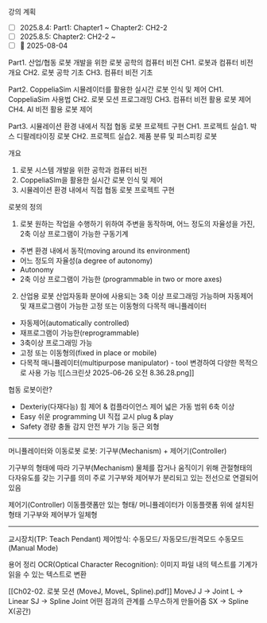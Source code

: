 
강의 계획
- [ ] 2025.8.4: Part1: Chapter1 ~ Chapter2: CH2-2
- [ ] 2025.8.5: Chapter2: CH2-2 ~ 
- [ ] 📅 2025-08-04 

Part1. 산업/협동 로봇 개발을 위한 로봇 공학의 컴퓨터 비전
CH1. 로봇과 컴퓨터 비전 개요
CH2. 로봇 공학 기초
CH3. 컴퓨터 비전 기초

Part2. CoppeliaSim 시뮬레이터를 활용한 실시간 로봇 인식 및 제어
CH1. CoppeliaSim 사용법
CH2. 로봇 모션 프로그래밍
CH3. 컴퓨터 비전 활용 로봇 제어
CH4. AI 비전 활용 로봇 제어

Part3. 시뮬레이션 환경 내에서 직접 협동 로봇 프로젝트 구현
CH1. 프로젝트 실습1. 박스 디팔레타이징 로봇
CH2. 프로젝트 실습2. 제품 분류 및 피스피킹 로봇

개요
1. 로봇 시스템 개발을 위한 공학과 컴퓨터 비전
2. CoppeliaSlm을 활용한 실시간 로봇 인식 및 제어
3. 시뮬레이션 환경 내에서 직접 협동 로봇 프로젝트 구현

로봇의 정의

1. 로봇
원하는 작업을 수행하기 위하여 주변을 동작하며, 어느 정도의 자율성을 가진, 2축 이상 프로그램이 가능한 구동기계
- 주변 환경 내에서 동작(moving around its environment)
- 어느 정도의 자율성(a degree of autonomy)
- Autonomy
- 2축 이상 프로그램이 가능한 (programmable in two or more axes)

2. 산업용 로봇
산업자동화 분야에 사용되는 3축 이상 프로그래밍 가능하며 자동제어 및 재프로그램이 가능한 고정 또는 이동형의 다목적 매니퓰레이터
- 자동제어(automatically controlled)
- 재프로그램이 가능한(reprogrammable)
- 3축이상 프로그래밍 가능
- 고정 또는 이동형의(fixed in place or mobile)
- 다목적 매니퓰레이터(multipurpose manipulator) - tool 변경하여 다양한 목적으로 사용 가능
![[스크린샷 2025-06-26 오전 8.36.28.png]]

협동 로봇이란?
- Dexteriy(다재다능)
힘 제어 & 컴플라이언스 제어
넓은 가동 범위
6축 이상
- Easy
쉬운 programming UI
직접 교시
plug & play
- Safety
경량
충돌 감지
안전 부가 기능
둥근 외형

--- 
머니퓰레이터와 이동로봇
로봇: 기구부(Mechanism) + 제어기(Controller)

기구부의 형태에 따라
기구부(Mechanism) 
물체를 잡거나 움직이기 위해 관절형태의 다자유도를 갖는 기구를 의미
주로 기구부와 제어부가 분리되고 있는 전선으로 연결되어 있음

제어기(Controller)
이동플랫폼만 있는 형태/ 머니퓰레이터가 이동플랫폼 위에 설치된 형태 기구부와 제어부가 일체형


--- 
교시장치(TP: Teach Pendant)
제어방식: 수동모드/ 자동모드/원격모드
수동모드(Manual Mode)



용어 정리
OCR(Optical Character Recognition): 이미지 파일 내의 텍스트를 기계가 읽을 수 있는 텍스트로 변환

[[Ch02-02. 로봇 모션 (MoveJ, MoveL, Spline).pdf]]
MoveJ 
J -> Joint
L -> Linear
SJ -> Spline Joint
어떤 점과의 관계를 스무스하게 만들어줌
SX -> Spline X(공간)

